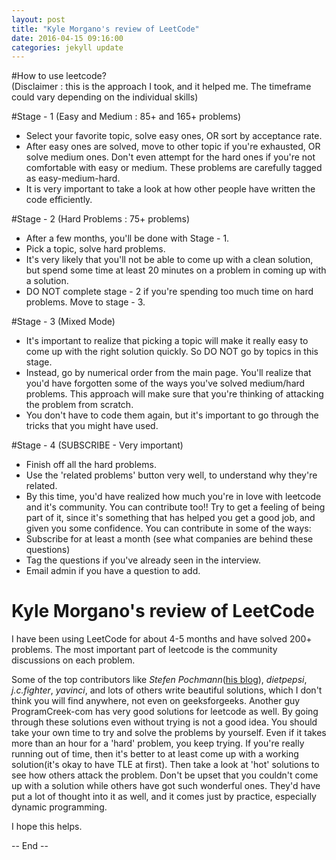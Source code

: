 ```yaml
---
layout: post
title: "Kyle Morgano's review of LeetCode"
date: 2016-04-15 09:16:00
categories: jekyll update
---
```


#How to use leetcode?  
(Disclaimer : this is the approach I took, and it helped me. The timeframe could vary depending on the individual skills) 

#Stage - 1 (Easy and Medium : 85+ and 165+ problems)
- Select your favorite topic, solve easy ones, OR sort by acceptance rate.
- After easy ones are solved, move to other topic if you're exhausted, OR solve medium ones. Don't even attempt for the hard ones if you're not comfortable with easy or medium. These problems are carefully tagged as easy-medium-hard.
- It is very important to take a look at how other people have written the code efficiently.

#Stage - 2 (Hard Problems : 75+ problems)
- After a few months, you'll be done with Stage - 1.
- Pick a topic, solve hard problems.
- It's very likely that you'll not be able to come up with a clean solution, but spend some time at least 20 minutes on a problem in coming up with a solution.
- DO NOT complete stage - 2 if you're spending too much time on hard problems. Move to stage - 3.

#Stage - 3 (Mixed Mode)
- It's important to realize that picking a topic will make it really easy to come up with the right solution quickly. So DO NOT go by topics in this stage.
- Instead, go by numerical order from the main page. You'll realize that you'd have forgotten some of the ways you've solved medium/hard problems. This approach will make sure that you're thinking of attacking the problem from scratch.
- You don't have to code them again, but it's important to go through the tricks that you might have used.

#Stage - 4 (SUBSCRIBE - Very important)
- Finish off all the hard problems.
- Use the 'related problems' button very well, to understand why they're related.
- By this time, you'd have realized how much you're in love with leetcode and it's community. You can contribute too!! Try to get a feeling of being part of it, since it's something that has helped you get a good job, and given you some confidence. You can contribute in some of the ways:
- Subscribe for at least a month (see what companies are behind these questions)
- Tag the questions if you've already seen in the interview.
- Email admin if you have a question to add.

# Kyle Morgano's review of LeetCode
I have been using LeetCode for about 4-5 months and have solved 200+ problems. The most important part of leetcode is the community discussions on each problem.   

Some of the top contributors like *Stefen Pochmann*([his blog](http://www.stefan-pochmann.info/spam/)), *dietpepsi*, *j.c.fighter*, *yavinci*, and lots of others write beautiful solutions, which I don't think you will find anywhere, not even on geeksforgeeks. Another guy ProgramCreek-com has very good solutions for leetcode as well. By going through these solutions even without trying is not a good idea. You should take your own time to try and solve the problems by yourself. Even if it takes more than an hour for a 'hard' problem, you keep trying. If you're really running out of time, then it's better to at least come up with a working solution(it's okay to have TLE at first). Then take a look at 'hot' solutions to see how others attack the problem. Don't be upset that you couldn't come up with a solution while others have got such wonderful ones. They'd have put a lot of thought into it as well, and it comes just by practice, especially dynamic programming.   

I hope this helps.  

-- End --  
